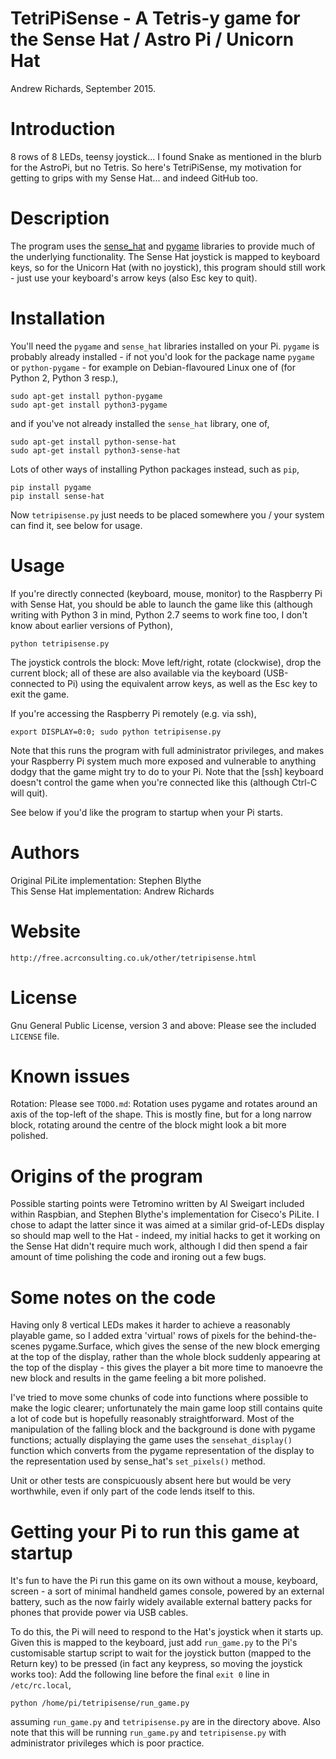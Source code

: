 TetriPiSense - A Tetris-y game for the Sense Hat / Astro Pi / Unicorn Hat
=========================================================================

Andrew Richards, September 2015.

# Introduction
8 rows of 8 LEDs, teensy joystick... I found Snake as mentioned in the blurb
for the AstroPi, but no Tetris. So here's TetriPiSense, my motivation for
getting to grips with my Sense Hat... and indeed GitHub too.

# Description
The program uses the [sense_hat](https://pythonhosted.org/sense-hat/api/)
and [pygame](http://www.pygame.org/docs/) libraries to provide much of the
underlying functionality. The Sense Hat joystick is mapped to keyboard keys,
so for the Unicorn Hat (with no joystick), this program should still work -
just use your keyboard's arrow keys (also Esc key to quit).

# Installation
You'll need the `pygame` and `sense_hat` libraries installed on your Pi.
`pygame` is probably already installed - if not you'd look for the package
name `pygame` or `python-pygame` - for example on Debian-flavoured Linux
one of (for Python 2, Python 3 resp.),

    sudo apt-get install python-pygame
    sudo apt-get install python3-pygame

and if you've not already installed the `sense_hat` library, one of,

    sudo apt-get install python-sense-hat
    sudo apt-get install python3-sense-hat
    
Lots of other ways of installing Python packages instead, such as `pip`,

    pip install pygame
    pip install sense-hat

Now `tetripisense.py` just needs to be placed somewhere you / your system
can find it, see below for usage.
    
# Usage
If you're directly connected (keyboard, mouse, monitor) to the Raspberry Pi
with Sense Hat, you should be able to launch the game like this (although
writing with Python 3 in mind, Python 2.7 seems to work fine too, I don't
know about earlier versions of Python),

    python tetripisense.py

The joystick controls the block: Move left/right, rotate (clockwise), drop
the current block; all of these are also available via the keyboard
(USB-connected to Pi) using the equivalent arrow keys, as well as the Esc
key to exit the game.

If you're accessing the Raspberry Pi remotely (e.g. via ssh),

    export DISPLAY=0:0; sudo python tetripisense.py

Note that this runs the program with full administrator privileges, and makes
your Raspberry Pi system much more exposed and vulnerable to anything dodgy
that the game might try to do to your Pi. Note that the [ssh] keyboard doesn't
control the game when you're connected like this (although Ctrl-C will quit).

See below if you'd like the program to startup when your Pi starts.

# Authors
Original PiLite implementation: Stephen Blythe  
This Sense Hat implementation: Andrew Richards

# Website

    http://free.acrconsulting.co.uk/other/tetripisense.html

# License
Gnu General Public License, version 3 and above: Please see the included
`LICENSE` file.

# Known issues
Rotation: Please see `TODO.md`: Rotation uses pygame and rotates around an
axis of the top-left of the shape. This is mostly fine, but for a long
narrow block, rotating around the centre of the block might look a bit more
polished.

# Origins of the program
Possible starting points were Tetromino written by Al Sweigart included
within Raspbian, and Stephen Blythe's implementation for Ciseco's PiLite.
I chose to adapt the latter since it was aimed at a similar grid-of-LEDs
display so should map well to the Hat - indeed, my initial hacks to get
it working on the Sense Hat didn't require much work, although I did then
spend a fair amount of time polishing the code and ironing out a few bugs.

# Some notes on the code
Having only 8 vertical LEDs makes it harder to achieve a reasonably playable
game, so I added extra 'virtual' rows of pixels for the behind-the-scenes
pygame.Surface, which gives the sense of the new block emerging at the top
of the display, rather than the whole block suddenly appearing at the top of
the display - this gives the player a bit more time to manoevre the new block
and results in the game feeling a bit more polished.

I've tried to move some chunks of code into functions where possible to make
the logic clearer; unfortunately the main game loop still contains quite a lot
of code but is hopefully reasonably straightforward. Most of the manipulation
of the falling block and the background is done with pygame functions; actually
displaying the game uses the `sensehat_display()` function which converts from
the pygame representation of the display to the representation used by
sense_hat's `set_pixels()` method.

Unit or other tests are conspicuously absent here but would be very
worthwhile, even if only part of the code lends itself to this.

# Getting your Pi to run this game at startup
It's fun to have the Pi run this game on its own without a mouse, keyboard,
screen - a sort of minimal handheld games console, powered by an external
battery, such as the now fairly widely available external battery packs for
phones that provide power via USB cables.

To do this, the Pi will need to respond to the Hat's joystick when it starts
up. Given this is mapped to the keyboard, just add `run_game.py` to the Pi's
customisable startup script to wait for the joystick button (mapped to the
Return key) to be pressed (in fact any keypress, so moving the joystick
works too): Add the following line before the final `exit 0` line in
`/etc/rc.local`,

    python /home/pi/tetripisense/run_game.py

assuming `run_game.py` and `tetripisense.py` are in the directory above.
Also note that this will be running `run_game.py` and `tetripisense.py`
with administrator privileges which is poor practice.
